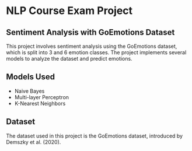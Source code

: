 # NLP Course Exam Project

## Sentiment Analysis with GoEmotions Dataset

This project involves sentiment analysis using the GoEmotions dataset, which is split into 3 and 6 emotion classes. The project implements several models to analyze the dataset and predict emotions.

## Models Used
- Naive Bayes
- Multi-layer Perceptron
- K-Nearest Neighbors

## Dataset
The dataset used in this project is the GoEmotions dataset, introduced by Demszky et al. (2020).
